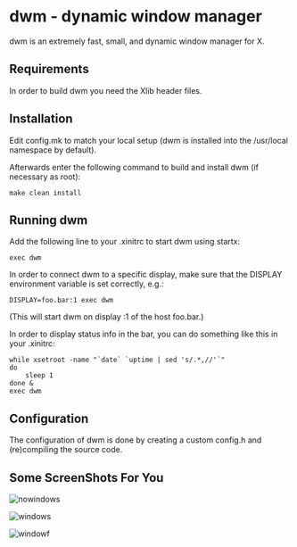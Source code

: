 dwm - dynamic window manager
============================
dwm is an extremely fast, small, and dynamic window manager for X.


Requirements
------------
In order to build dwm you need the Xlib header files.


Installation
------------
Edit config.mk to match your local setup (dwm is installed into
the /usr/local namespace by default).

Afterwards enter the following command to build and install dwm (if
necessary as root):

    make clean install


Running dwm
-----------
Add the following line to your .xinitrc to start dwm using startx:

    exec dwm

In order to connect dwm to a specific display, make sure that
the DISPLAY environment variable is set correctly, e.g.:

    DISPLAY=foo.bar:1 exec dwm

(This will start dwm on display :1 of the host foo.bar.)

In order to display status info in the bar, you can do something
like this in your .xinitrc:

    while xsetroot -name "`date` `uptime | sed 's/.*,//'`"
    do
    	sleep 1
    done &
    exec dwm


Configuration
-------------
The configuration of dwm is done by creating a custom config.h
and (re)compiling the source code.

Some ScreenShots For You
------------------------

![nowindows](https://github.com/sandroamiridze/dwm1/assets/110345189/c6d55826-483c-45b4-ae3c-da2bfa460335)

![windows](https://github.com/sandroamiridze/dwm1/assets/110345189/e09995b8-50ae-4c50-a59e-c5b04c2252a6)

![windowf](https://github.com/sandroamiridze/dwm1/assets/110345189/ec2f3616-f659-41aa-8380-20fad099e755)
